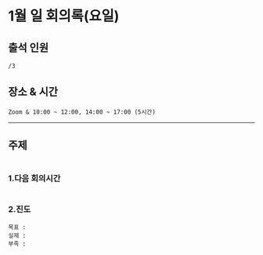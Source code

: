 # **1월 일 회의록(요일)**

## **출석 인원**
```
/3
```

## **장소 & 시간**
```
Zoom & 10:00 ~ 12:00, 14:00 ~ 17:00 (5시간)
```
---
## **주제**
```

```

### **1.다음 회의시간**
```
```
### **2.진도**
```
목표 : 
실제 : 
부족 : 
```
